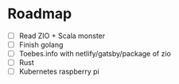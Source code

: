 # Roadmap

- [ ] Read ZIO + Scala monster
- [ ] Finish golang
- [ ] Toebes.info with netlify/gatsby/package of zio
- [ ] Rust
- [ ] Kubernetes raspberry pi